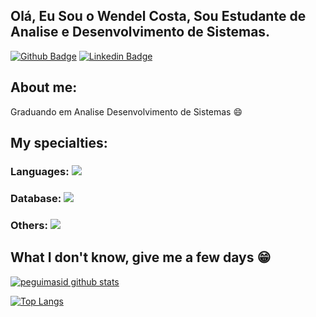 ## Olá, Eu Sou o Wendel Costa, Sou Estudante de Analise e Desenvolvimento de Sistemas.



[![Github Badge](https://img.shields.io/badge/-Github-000?style=flat-square&logo=Github&logoColor=white&link=https://github.com/gui-loko)](https://github.com/wwendell1)
[![Linkedin Badge](https://img.shields.io/badge/-LinkedIn-blue?style=flat-square&logo=Linkedin&logoColor=white&link=https://www.linkedin.com/in/wendel-costa-ferreira/)](https://www.linkedin.com/in//)

## About me:

 Graduando em Analise Desenvolvimento de Sistemas :smile:


## My specialties:

### Languages: <img src="https://img.shields.io/badge/Python-3776AB?&style=for-the-badge&logo=python&logoColor=white"/>

### Database: <img src ="https://img.shields.io/badge/postgres-%23316192.svg?&style=for-the-badge&logo=postgresql&logoColor=white"/>

### Others: <img src="https://img.shields.io/badge/docker%20-%230db7ed.svg?&style=for-the-badge&logo=docker&logoColor=white"/>

## What I don't know, give me a few days 😁

[![peguimasid github stats](https://github-readme-stats.vercel.app/api?username=WendelCosta&show_icons=true&title_color=fff&icon_color=7159c1&text_color=f8f8f2&bg_color=171c24&count_private=true)](https://github.com/wwendell1)

[![Top Langs](https://github-readme-stats.vercel.app/api/top-langs/?username=wwendell1&layout=compact&title_color=fff&text_color=f8f8f2&hide=java&bg_color=171c24)](https://github.com/wwendell1)
